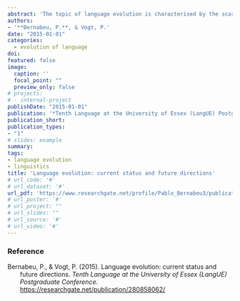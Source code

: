 ```yaml
---
abstract: 'The topic of language evolution is characterised by the scarcity of records, but also by a large flow  of research  produced within  multiple subtopics  and perspectives.  Over the  past  few decades, significant advancement has been made on the geographical and temporal origins of language, while current work is rather devoted to the underpinnings of language, in brain, genes, body, and culture of humans. Much of this literature is polarized over the crucial dichotomy of nativism  versus  emergentism.  Our  state  of  affairs  report  also  confirms  a  high  degree  of speculation,  albeit  with a  decrease  for modelling. To  tackle the  speculation  and the large research flow, we propose a more impersonal kind of review, focused on the topic’s questions rather than on particular accounts. Another observation is that novel perspectives are on the rise.  One  of  these  highlights  the  importance  of  perceptual  cognition,  often  dubbed ‘embodiment,’ in  the earlier  evolution  of language.  In  following this  lead,  we adapted  a previous experiment which had investigated the correspondence between certain perceptual features of events, and different  grammatical orders arising as participants  acted out those events. That design made a perfect basis for us to put in an additional variable, namely the contrast  between  body-based  communication  (gestures),  and  more  disembodied communication (symbol matching). Albeit tentative, the results of this pilot experiment reveal a greater effect of the embodiment variable on the grammatical preferences, which we see as inviting further exploration of embodied cognition in language evolution.'
authors:
- '**Bernabeu, P.**, & Vogt, P.'
date: "2015-01-01"
categories:
  - evolution of language
doi: 
featured: false
image:
  caption: ''
  focal_point: ""
  preview_only: false
# projects:
# - internal-project
publishDate: "2015-01-01"
publication: '*Tenth Language at the University of Essex (LangUE) Postgraduate Conference*'
publication_short: 
publication_types:
- "1"
# slides: example
summary:
tags:
- language evolution
- linguistics
title: 'Language evolution: current status and future directions'
# url_code: '#'
# url_dataset: '#'
url_pdf: 'https://www.researchgate.net/profile/Pablo_Bernabeu3/publication/280858062_Language_evolution_Current_status_and_future_directions/links/59309ba2a6fdcc89e784596c/Language-evolution-Current-status-and-future-directions.pdf'
# url_poster: '#'
# url_project: ""
# url_slides: ""
# url_source: '#'
# url_video: '#'
---
```



### Reference

<div style = "text-indent:-2em; margin-left:2em;">

Bernabeu, P., & Vogt, P. (2015). Language evolution: current status and future directions. *Tenth Language at the University of Essex (LangUE) Postgraduate Conference*. https://researchgate.net/publication/280858062/

</div>
